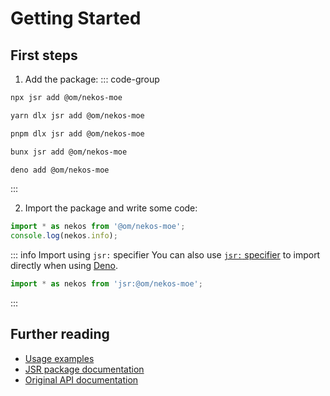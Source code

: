 # Getting Started

## First steps
1. Add the package:
::: code-group
```sh [npm]
npx jsr add @om/nekos-moe
```
```sh [yarn]
yarn dlx jsr add @om/nekos-moe
```
```sh [pnpm]
pnpm dlx jsr add @om/nekos-moe
```
```sh [bun]
bunx jsr add @om/nekos-moe
```
```sh [deno]
deno add @om/nekos-moe
```
:::

2. Import the package and write some code:
```js
import * as nekos from '@om/nekos-moe';
console.log(nekos.info);
```
::: info Import using `jsr:` specifier
You can also use [`jsr:` specifier](https://jsr.io/docs/native-imports) to import directly when using [Deno](https://deno.com).
```js
import * as nekos from 'jsr:@om/nekos-moe';
```
:::

## Further reading
- [Usage examples](/guide/basic)
- [JSR package documentation](https://jsr.io/@om/nekos-moe/doc)
- [Original API documentation](https://docs.nekos.moe)